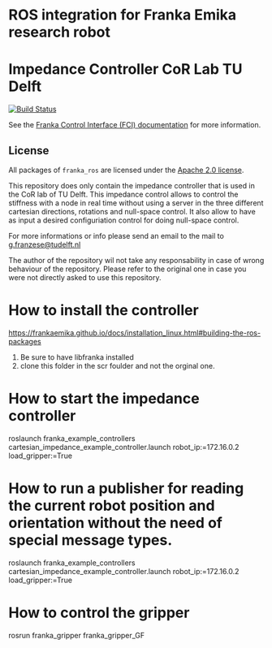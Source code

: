 # ROS integration for Franka Emika research robot
# Impedance Controller CoR Lab TU Delft

[![Build Status][travis-status]][travis]

See the [Franka Control Interface (FCI) documentation][fci-docs] for more information.

## License

All packages of `franka_ros` are licensed under the [Apache 2.0 license][apache-2.0].

[apache-2.0]: https://www.apache.org/licenses/LICENSE-2.0.html
[fci-docs]: https://frankaemika.github.io/docs
[travis-status]: https://travis-ci.org/frankaemika/franka_ros.svg?branch=kinetic-devel
[travis]: https://travis-ci.org/frankaemika/franka_ros

This repository does only contain the impedance controller that is used in the CoR lab of TU Delft. 
This impedance control allows to control the stiffness with a node in real time without using a server in the three different cartesian directions, rotations and null-space control. It also allow to have as input a desired configuriation control for doing null-space control. 


For more informations or info please send an email to the mail to g.franzese@tudelft.nl

The author of the repository wil not take any responsability in case of wrong behaviour of the repository. Please refer to the original one in case you were not directly asked to use this repository.

# How to install the controller
https://frankaemika.github.io/docs/installation_linux.html#building-the-ros-packages 
1. Be sure to have libfranka installed 
2. clone this folder in the scr foulder and not the orginal one. 

# How to start the impedance controller 
roslaunch franka_example_controllers cartesian_impedance_example_controller.launch robot_ip:=172.16.0.2 load_gripper:=True

# How to run a publisher for reading the current robot position and orientation without the need of special message types. 
roslaunch franka_example_controllers cartesian_impedance_example_controller.launch robot_ip:=172.16.0.2 load_gripper:=True

# How to control the gripper
rosrun franka_gripper franka_gripper_GF
